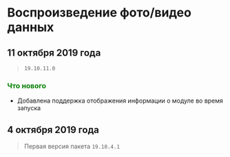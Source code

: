 # Воспроизведение фото/видео данных

## 11 октября 2019 года

> `19.10.11.0`

<h3><span style="color:#008000;">Что нового</span></h3>

- Добавлена поддержка отображения информации о модуле во время запуска

## 4 октября 2019 года

> Первая версия пакета `19.10.4.1`
